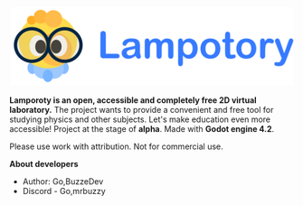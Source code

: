 <p align="center">
	<img src="logo/github_logo.png" width="500" alt="Lampotory logo">
</p>

**Lamporoty is an open, accessible and completely free 2D virtual laboratory.**
The project wants to provide a convenient and free tool for studying physics and other subjects.
Let's make education even more accessible! Project at the stage of **alpha**. Made with **Godot engine 4.2**.

Please use work with attribution. Not for commercial use.

****About developers****
* Author: Go,BuzzeDev
* Discord - Go,mrbuzzy

